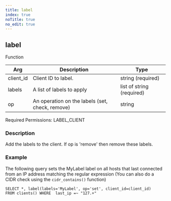 ```yaml
---
title: label
index: true
noTitle: true
no_edit: true
---
```




<div class="vql_item"></div>


## label
<span class='vql_type label label-warning pull-right page-header'>Function</span>



<div class="vqlargs"></div>

Arg | Description | Type
----|-------------|-----
client_id|Client ID to label.|string (required)
labels|A list of labels to apply|list of string (required)
op|An operation on the labels (set, check, remove)|string

Required Permissions: 
<span class="linkcolour label label-success">LABEL_CLIENT</span>

### Description

Add the labels to the client. If op is 'remove' then remove these labels.

### Example

The following query sets the MyLabel label on all hosts that last
connected from an IP address matching the regular expression (You
can also do a CIDR check using the `cidr_contains()` function)

```vql
SELECT *, label(labels='MyLabel', op='set', client_id=client_id)
FROM clients() WHERE  last_ip =~ "127.+"
```


